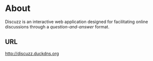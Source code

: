 # About
Discuzz is an interactive web application designed for facilitating online discussions through a *question-and-answer* format.

## URL
http://discuzz.duckdns.org
